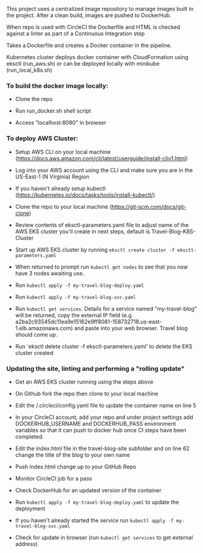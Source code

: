 This project uses a centralized image repository to manage images built in the project. After a clean build, images are pushed to DockerHub.

When repo is used with CircleCI the Dockerfile and HTML is checked against a linter as part of a Continuous Integration step

Takes a Dockerfile and creates a Docker container in the pipeline.

Kubernetes cluster deploys docker container with CloudFormation using eksctl (run_aws.sh) or can be deployed locally with minikube (run_local_k8s.sh)

### To build the docker image locally:

- Clone the repo

- Run run_docker.sh shell script

- Access "localhost:8080" in browser


### To deploy AWS Cluster:

- Setup AWS CLI on your local machine (https://docs.aws.amazon.com/cli/latest/userguide/install-cliv1.html)

- Log into your AWS account using the CLI and make sure you are in the US-East-1 (N Virginia) Region

- If you haven't already setup kubectl (https://kubernetes.io/docs/tasks/tools/install-kubectl/)

- Clone the repo to your local machine (https://git-scm.com/docs/git-clone)

- Review contents of eksctl-parameters.yaml file to adjust name of the AWS EKS cluster you'll create in next steps, default is Travel-Blog-K8S-Cluster

- Start up AWS EKS cluster by running `eksctl create cluster -f eksctl-parameters.yaml`

- When returned to prompt run `kubectl get nodes` to see that you now have 3 nodes awaiting use.

- Run `kubectl apply -f my-travel-blog-deploy.yaml`

- Run `kubectl apply -f my-travel-blog-svc.yaml`

- Run `kubectl get services`.  Details for a service named "my-travel-blog" will be returned, copy the external IP field (e.g. a2ba2c93545dc11ea9e15162e9ff8081-158732718.us-east-1.elb.amazonaws.com) and paste into your web browser.  Travel blog should come up.

- Run `eksctl delete cluster -f eksctl-parameters.yaml' to delete the EKS cluster created

### Updating the site, linting and performing a "rolling update"

- Get an AWS EKS cluster running using the steps above

- On Github fork the repo then clone to your local machine

- Edit the /.circleci/config.yaml file to update the container name on line 5 

- In your CircleCI account, add your repo and under project settings add DOCKERHUB_USERNAME and DOCKERHUB_PASS environment variables so that it can push to docker hub once CI steps have been completed.

- Edit the index.html file in the travel-blog-site subfolder and on line 62 change the title of the blog to your own name

- Push index.html change up to your GitHub Repo

- Monitor CircleCI job for a pass

- Check DockerHub for an updated version of the container

- Run `kubectl apply -f my-travel-blog-deploy.yaml` to update the deployment

- If you haven't already started the service run `kubectl apply -f my-travel-blog-svc.yaml`

- Check for update in browser (run `kubectl get services` to get external address)